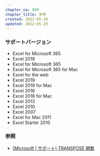 ```yaml
---
chapter_no: 999
chapter_title: 参考
created: 2022-05-29
updated: 2022-05-29
---
```

### サポートバージョン
- Excel for Microsoft 365
- Excel 2019
- Excel for Microsoft 365
- Excel for Microsoft 365 for Mac
- Excel for the web
- Excel 2019
- Excel 2019 for Mac
- Excel 2016
- Excel 2016 for Mac
- Excel 2013
- Excel 2010
- Excel 2007
- Excel for Mac 2011
- Excel Starter 2010

### 参照
- [(Microsoft \| サポート) TRANSPOSE 関数](https://support.microsoft.com/ja-jp/office/transpose-%E9%96%A2%E6%95%B0-ed039415-ed8a-4a81-93e9-4b6dfac76027)
